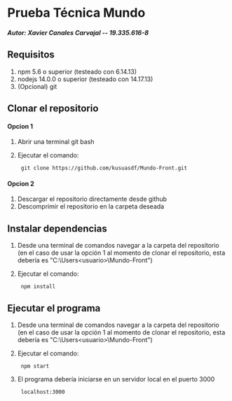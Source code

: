 # Prueba Técnica Mundo

##### Autor: Xavier Canales Carvajal -- 19.335.616-8

## Requisitos

1. npm 5.6 o superior (testeado con 6.14.13)
2. nodejs 14.0.0 o superior (testeado con 14.17.13)
3. (Opcional) git

## Clonar el repositorio

#### Opcion 1

1. Abrir una terminal git bash
2. Ejecutar el comando:

        git clone https://github.com/kusuasdf/Mundo-Front.git

#### Opcion 2

1. Descargar el repositorio directamente desde github
2. Descomprimir el repositorio en la carpeta deseada

## Instalar dependencias

1. Desde una terminal de comandos navegar a la carpeta del repositorio (en el caso de usar la opción 1 al momento de clonar el repositorio, esta debería es "C:\Users\<usuario>\Mundo-Front")
2. Ejecutar el comando:

        npm install

## Ejecutar el programa

1. Desde una terminal de comandos navegar a la carpeta del repositorio (en el caso de usar la opción 1 al momento de clonar el repositorio, esta debería es "C:\Users\<usuario>\Mundo-Front")
2. Ejecutar el comando:

        npm start
3. El programa debería iniciarse en un servidor local en el puerto 3000

        localhost:3000